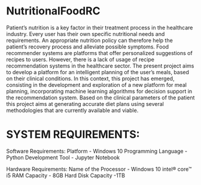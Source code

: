 # NutritionalFoodRC

Patient’s nutrition is a key factor in their treatment process in the healthcare industry. Every user has their own specific nutritional needs and requirements. An appropriate nutrition policy can therefore help the patient’s recovery process and alleviate possible symptoms. Food recommender systems are platforms that offer personalized suggestions of recipes to users.
However, there is a lack of usage of recipe recommendation systems in the healthcare sector. The present project aims to develop a platform for an intelligent planning of the user’s meals, based on their clinical conditions.
In this context, this project has emerged, consisting in the development and exploration of a new platform for meal planning, incorporating machine learning algorithms for decision support in the recommendation system. Based on the clinical parameters of the patient this project aims at generating accurate diet plans using several methodologies that are currently available and viable.

# SYSTEM REQUIREMENTS:

Software Requirements:
Platform - Windows 10
Programming Language - Python
Development Tool - Jupyter Notebook

Hardware Requirements:
Name of the Processor - Windows 10 intel® core™ i5
RAM Capacity - 8GB
Hard Disk Capacity -1TB
